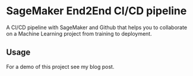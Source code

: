 # SageMaker End2End CI/CD pipeline
A CI/CD pipeline with SageMaker and Github that helps you to collaborate on a Machine Learning project from training to deployment.

## Usage
For a demo of this project see my blog post.